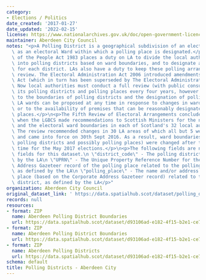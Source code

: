 ```yaml
---
category:
- Elections / Politics
date_created: '2017-01-27'
date_updated: '2022-02-15'
license: https://www.nationalarchives.gov.uk/doc/open-government-licence/version/3/
maintainer: Aberdeen City Council
notes: "<p>A Polling District is a geographical subdivision of an electoral area such\
  \ as an electoral Ward within which a polling place is designated.</p>\n<p>The Representation\
  \ of the People Act 1983 places a duty on LA to divide the local authority area\
  \ into polling districts based on ward boundaries, and to designate a polling place\
  \ for each district. LAs also have a duty to keep these polling arrangements under\
  \ review. The Electoral Administration Act 2006 introduced amendments to the 1983\
  \ Act (which in turn has been superseded by The Electoral Administration Act 2013).\
  \ Now local authorities must conduct a full review (with public consultation) of\
  \ its polling districts and polling places every four years, however adjustments\
  \ to the boundaries of polling districts and the designation of polling places within\
  \ LA wards can be proposed at any time in response to changes in ward boundaries\
  \ or to the availability of premises that can be reasonably designated as polling\
  \ places.</p>\n<p>The Fifth Review of Electoral Arrangements concluded in May 2016\
  \ when the LGBCS made recommendations to Scottish Ministers for the number of Councillors\
  \ and the electoral ward boundaries in each of Scotland's 32 local authorities.\
  \ The review recommended changes in 30 LA areas of which all but 5 were accepted\
  \ and came into force on 30th Sept 2016. As a result, ward boundaries (and therefore\
  \ polling districts and possibly polling places) were changed after this date in\
  \ time for the May 2017 elections.</p>\n<p>The following fields are now MANDATORY\
  \ fields for this dataset.\n \"district_code\" - The polling district code, as defined\
  \ by the LA\n \"UPRN\" - The Unique Property Reference Number for the Corporate\
  \ Address Gazeteer record of the polling place related to the polling district,\
  \ as defined by the LA\n \"polling_place\" - The name and/or address of the polling\
  \ place (based on the Corporate Address Gazeteer record) related to the polling\
  \ district, as defined by the LA</p>"
organization: Aberdeen City Council
original_dataset_link: ' https://data.spatialhub.scot/dataset/polling_districts-ac'
records: null
resources:
- format: ZIP
  name: Aberdeen Polling District Boundaries
  url: https://data.spatialhub.scot/dataset/d93106ad-e182-4f15-b2e1-ce78c63fea13/resource/0f9d82e7-fb43-4c9b-a3ff-1326871b690c/download/accpollingbdries.zip
- format: ZIP
  name: Aberdeen Polling District Boundaries
  url: https://data.spatialhub.scot/dataset/d93106ad-e182-4f15-b2e1-ce78c63fea13/resource/d0654422-11fb-4632-920d-615680b900be/download/pollingdists20172.zip
- format: ZIP
  name: Aberdeen Polling Districts
  url: https://data.spatialhub.scot/dataset/d93106ad-e182-4f15-b2e1-ce78c63fea13/resource/59c3051a-fd66-4fce-b9c7-f99854c2fa2f/download/pollingdists20172.zip
schema: default
title: Polling Districts - Aberdeen City
---
```

